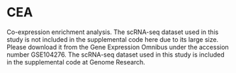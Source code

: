 # CEA
Co-expression enrichment analysis.
The scRNA-seq dataset used in this study is not included in the supplemental code here due to its large size. Please download it from the Gene Expression Omnibus under the accession number GSE104276.
The scRNA-seq dataset used in this study is included in the supplemental code at Genome Research.
